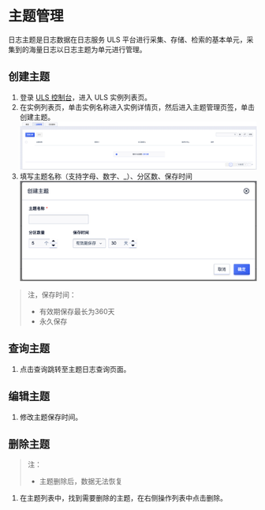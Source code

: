 # 主题管理

日志主题是日志数据在日志服务 ULS 平台进行采集、存储、检索的基本单元，采集到的海量日志以日志主题为单元进行管理。

## 创建主题

1. 登录 [ULS 控制台](https://console.ucloud.cn/ulogservice/ulogservice)，进入 ULS 实例列表页。
2. 在实例列表页，单击实例名称进入实例详情页，然后进入主题管理页签，单击创建主题。
   ![创建主题1](/images/topic/create_topic_1.png)
3. 填写主题名称（支持字母、数字、_）、分区数、保存时间
   ![创建主题2](/images/topic/create_topic_2.png)

> 注，保存时间：
>
> - 有效期保存最长为360天
> - 永久保存

## 查询主题

1. 点击查询跳转至主题日志查询页面。

## 编辑主题

1. 修改主题保存时间。

## 删除主题

> 注：
>
> - 主题删除后，数据无法恢复

1. 在主题列表中，找到需要删除的主题，在右侧操作列表中点击删除。